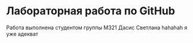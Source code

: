 # Лабораторная работа по GitHub
Работа выполнена студентом группы М321 Дасис Светлана
hahahah я уже адекват
